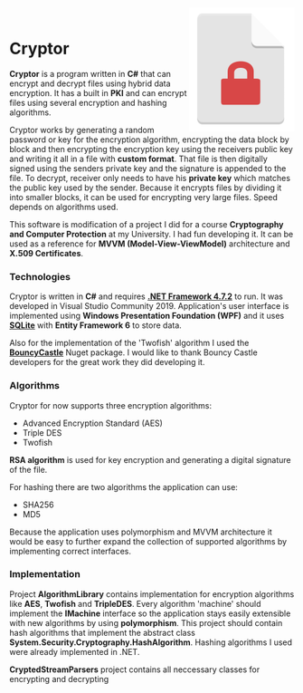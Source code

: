 <img align="right" src="https://github.com/Valyreon/cryptor-wpf-project/blob/master/FileEncryptorWpf/cryptLogoSmaller.PNG?raw=true"><img>
# Cryptor

**Cryptor** is a program written in **C#** that can encrypt and decrypt files using hybrid data encryption. It has a 
built in **PKI** and can encrypt files using several encryption and hashing algorithms.

Cryptor works by generating a random password or key for the encryption algorithm, encrypting the data block by block and then encrypting the encryption key using
the receivers public key and writing it all in a file with **custom format**. That file is then digitally signed using the senders private key and the signature is appended to
the file. To decrypt, receiver only needs to have his **private key** which matches the public key used by the sender. Because it encrypts files by dividing it into smaller
blocks, it can be used for encrypting very large files. Speed depends on algorithms used.

This software is modification of a project I did for a course **Cryptography and Computer Protection** at my University. I had fun developing it. It can be used
as a reference for **MVVM (Model-View-ViewModel)** architecture and **X.509 Certificates**.

### Technologies

Cryptor is written in **C#** and requires **[.NET Framework 4.7.2](https://dotnet.microsoft.com/download/thank-you/net472)** to run. It was developed in Visual Studio Community 2019.
Application's user interface is implemented using **Windows Presentation Foundation (WPF)** and it uses **[SQLite](https://www.sqlite.org/index.html)** with **Entity Framework 6**
to store data.

Also for the implementation of the 'Twofish' algorithm I used the **[BouncyCastle](https://www.nuget.org/packages/BouncyCastle/)** Nuget package. I would like to thank Bouncy Castle 
developers for the great work they did developing it.

### Algorithms

Cryptor for now supports three encryption algorithms: 
* Advanced Encryption Standard (AES)
* Triple DES
* Twofish

**RSA algorithm** is used for key encryption and generating a digital signature of the file.

For hashing there are two algorithms the application can use:
* SHA256
* MD5

Because the application uses polymorphism and MVVM architecture it would be easy to further expand the collection of supported algorithms by implementing correct interfaces.

### Implementation

Project **AlgorithmLibrary** contains implementation for encryption algorithms like **AES**, **Twofish** and **TripleDES**. Every algorithm 'machine' should
implement the **IMachine** interface so the application stays easily extensible with new algorithms by using **polymorphism**. This project should contain hash algorithms that implement 
the abstract class **System.Security.Cryptography.HashAlgorithm**. Hashing algorithms I used were already implemented in .NET.

**CryptedStreamParsers** project contains all neccessary classes for encrypting and decrypting